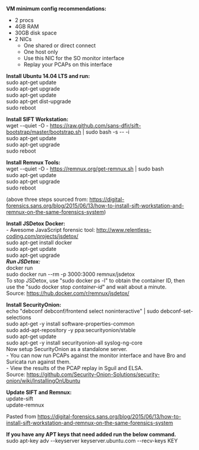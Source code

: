 **VM minimum config recommendations:**  
- 2 procs  
- 4GB RAM  
- 30GB disk space  
- 2 NICs  
  - One shared or direct connect  
  - One host only  
  - Use this NIC for the SO monitor interface  
  - Replay your PCAPs on this interface  


**Install Ubuntu 14.04 LTS and run:**  
sudo apt-get update  
sudo apt-get upgrade  
sudo apt-get update  
sudo apt-get dist-upgrade  
sudo reboot  

**Install SIFT Workstation:**  
wget --quiet -O - https://raw.github.com/sans-dfir/sift-bootstrap/master/bootstrap.sh | sudo bash -s -- -i  
sudo apt-get update  
sudo apt-get upgrade  
sudo reboot  

**Install Remnux Tools:**  
wget --quiet -O - https://remnux.org/get-remnux.sh | sudo bash  
sudo apt-get update  
sudo apt-get upgrade  
sudo reboot  

(above three steps sourced from: https://digital-forensics.sans.org/blog/2015/06/13/how-to-install-sift-workstation-and-remnux-on-the-same-forensics-system)  


**Install JSDetox Docker:**  
	- Awesome JavaScript forensic tool: http://www.relentless-coding.com/projects/jsdetox/  
sudo apt-get install docker  
sudo apt-get update  
sudo apt-get upgrade  
***Run JSDetox:***  
docker run  
sudo docker run --rm -p 3000:3000 remnux/jsdetox  
To stop JSDetox, use "sudo docker ps -l" to obtain the container ID, then use the "sudo docker stop *container-id*" and wait about a minute.  
Source: https://hub.docker.com/r/remnux/jsdetox/  


**Install SecurityOnion:**  
echo "debconf debconf/frontend select noninteractive" | sudo debconf-set-selections  
sudo apt-get -y install software-properties-common  
sudo add-apt-repository -y ppa:securityonion/stable  
sudo apt-get update  
sudo apt-get -y install securityonion-all syslog-ng-core  
Now setup SecurityOnion as a standalone server.  
	- You can now run PCAPs against the monitor interface and have Bro and Suricata run against them.  
	- View the results of the PCAP replay in Sguil and ELSA.  
Source: https://github.com/Security-Onion-Solutions/security-onion/wiki/InstallingOnUbuntu  


**Update SIFT and Remnux:**  
update-sift  
update-remnux  

Pasted from <https://digital-forensics.sans.org/blog/2015/06/13/how-to-install-sift-workstation-and-remnux-on-the-same-forensics-system>   


**If you have any APT keys that need added run the below command.**  
sudo apt-key adv --keyserver keyserver.ubuntu.com --recv-keys KEY  
